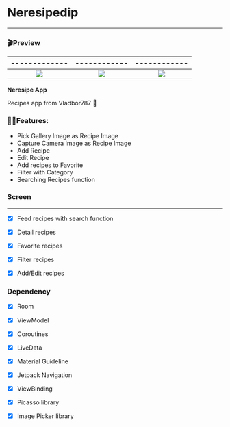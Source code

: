 # Neresipedip
---
### 🎬Preview
  -------------    |        ------------      |       ------------        |
:-------------------------:|:-------------------------:|:-------------------------:
![](https://github.com/ ) | ![](https://github.com/)  | ![](https://github.com)


__Neresipe App__

Recipes app from Vladbor787 🚀

### 🐱‍🏍Features:
	
* Pick Gallery Image as Recipe Image
* Capture Camera Image as Recipe Image
* Add Recipe
* Edit Recipe
* Add recipes to Favorite
* Filter with Category
* Searching Recipes function

### Screen
---

- [x] Feed recipes with search function

- [x] Detail recipes

- [x] Favorite recipes

- [x] Filter recipes

- [x] Add/Edit recipes

### Dependency

- [x] Room

- [x] ViewModel

- [x] Coroutines

- [x] LiveData

- [x] Material Guideline

- [x] Jetpack Navigation

- [x] ViewBinding

- [x] Picasso library

- [x] Image Picker library


